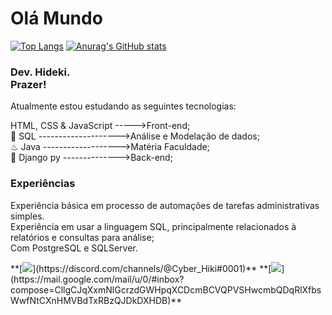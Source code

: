 <h1>Olá Mundo</h1>

[![Top Langs](https://github-readme-stats.vercel.app/api/top-langs/?username=hidekikoyama&show_icons=true&theme=radical)](https://github.com/hidekikoyama/github-readme-stats)
[![Anurag's GitHub stats](https://github-readme-stats.vercel.app/api?username=hidekikoyama&show_icons=true&theme=radical)](https://github.com/hidekikoyama/github-readme-stats)
<div>
  <h3>
    Dev. Hideki. <br> Prazer!
  </h3>
  <p>
    Atualmente estou estudando as seguintes tecnologias:
  </p>
      HTML, CSS & JavaScript ----->Front-end;<br>
      🤔  SQL -------------------->Análise e Modelação de dados;<br>
      ♨   Java ------------------->Matéria Faculdade;<br>
      🐍  Django py -------------->Back-end;<br>
    <h3>Experiências</h3>
    <p>
      Experiência básica em processo de automações de tarefas administrativas simples.<br>
      Experiência em usar a linguagem SQL, principalmente relacionados à relatórios e consultas para análise; <br>
      Com PostgreSQL e SQLServer.<br>
    </p>
  </div>
**[<img src="https://img.shields.io/badge/Discord-5865F2?style=for-the-badge&logo=discord&logoColor=white" />](https://discord.com/channels/@Cyber_Hiki#0001)**
**[<img src="https://img.shields.io/badge/Gmail-D14836?style=for-the-badge&logo=gmail&logoColor=white" />](https://mail.google.com/mail/u/0/#inbox?compose=CllgCJqXxmNlGcrzdGWHpqXCDcmBCVQPVSHwcmbQDqRlXfbsWwfNtCXnHMVBdTxRBzQJDkDXHDB)**
</div>
